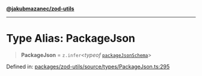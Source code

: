 [**@jakubmazanec/zod-utils**](../README.md)

---

# Type Alias: PackageJson

> **PackageJson** = `z.infer`\<_typeof_ [`packageJsonSchema`](../variables/packageJsonSchema.md)\>

Defined in:
[packages/zod-utils/source/types/PackageJson.ts:295](https://github.com/jakubmazanec/tools/blob/74fa88a6249b3d486436ae7655f4962bc4a86e11/packages/zod-utils/source/types/PackageJson.ts#L295)

